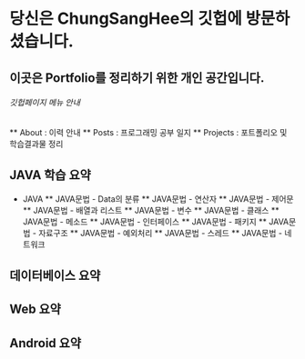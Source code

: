 # 당신은 ChungSangHee의 깃헙에 방문하셨습니다.
  
## 이곳은 Portfolio를 정리하기 위한 개인 공간입니다.
    
###### 깃헙페이지 메뉴 안내
** About : 이력 안내
** Posts : 프로그래밍 공부 일지
** Projects : 포트폴리오 및 학습결과물 정리

## JAVA 학습 요약
* JAVA
** JAVA문법 - Data의 분류
** JAVA문법 - 연산자
** JAVA문법 - 제어문
** JAVA문법 - 배열과 리스트
** JAVA문법 - 변수
** JAVA문법 - 클래스
** JAVA문법 - 메소드
** JAVA문법 - 인터페이스
** JAVA문법 - 패키지
** JAVA문법 - 자료구조
** JAVA문법 - 예외처리
** JAVA문법 - 스레드
** JAVA문법 - 네트워크

## 데이터베이스 요약

## Web 요약 

## Android 요약

##  
